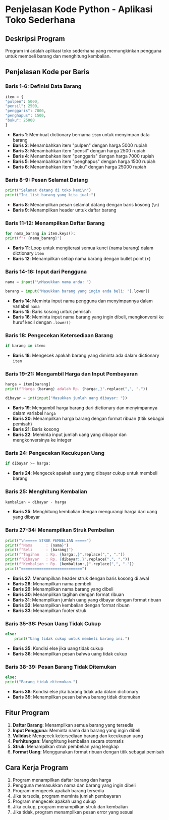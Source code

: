 # Penjelasan Kode Python - Aplikasi Toko Sederhana

## Deskripsi Program
Program ini adalah aplikasi toko sederhana yang memungkinkan pengguna untuk membeli barang dan menghitung kembalian.

## Penjelasan Kode per Baris

### Baris 1-6: Definisi Data Barang
```python
item = {
"pulpen": 5000,
"pensil": 2500,
"penggaris": 7000,
"penghapus": 1500,
"buku": 25000
}
```
- **Baris 1**: Membuat dictionary bernama `item` untuk menyimpan data barang
- **Baris 2**: Menambahkan item "pulpen" dengan harga 5000 rupiah
- **Baris 3**: Menambahkan item "pensil" dengan harga 2500 rupiah
- **Baris 4**: Menambahkan item "penggaris" dengan harga 7000 rupiah
- **Baris 5**: Menambahkan item "penghapus" dengan harga 1500 rupiah
- **Baris 6**: Menambahkan item "buku" dengan harga 25000 rupiah

### Baris 8-9: Pesan Selamat Datang
```python
print("Selamat datang di toko kami\n")
print("Ini list barang yang kita jual:")
```
- **Baris 8**: Menampilkan pesan selamat datang dengan baris kosong (`\n`)
- **Baris 9**: Menampilkan header untuk daftar barang

### Baris 11-12: Menampilkan Daftar Barang
```python
for nama_barang in item.keys():
print(f"• {nama_barang}")
```
- **Baris 11**: Loop untuk mengiterasi semua kunci (nama barang) dalam dictionary `item`
- **Baris 12**: Menampilkan setiap nama barang dengan bullet point (•)

### Baris 14-16: Input dari Pengguna
```python
nama = input("\nMasukkan nama anda: ")

barang = input("Masukkan barang yang ingin anda beli: ").lower()
```
- **Baris 14**: Meminta input nama pengguna dan menyimpannya dalam variabel `nama`
- **Baris 15**: Baris kosong untuk pemisah
- **Baris 16**: Meminta input nama barang yang ingin dibeli, mengkonversi ke huruf kecil dengan `.lower()`

### Baris 18: Pengecekan Ketersediaan Barang
```python
if barang in item:
```
- **Baris 18**: Mengecek apakah barang yang diminta ada dalam dictionary `item`

### Baris 19-21: Mengambil Harga dan Input Pembayaran
```python
harga = item[barang]
print(f"Harga {barang} adalah Rp. {harga:,}".replace(",", "."))

dibayar = int(input("Masukkan jumlah uang dibayar: "))
```
- **Baris 19**: Mengambil harga barang dari dictionary dan menyimpannya dalam variabel `harga`
- **Baris 20**: Menampilkan harga barang dengan format ribuan (titik sebagai pemisah)
- **Baris 21**: Baris kosong
- **Baris 22**: Meminta input jumlah uang yang dibayar dan mengkonversinya ke integer

### Baris 24: Pengecekan Kecukupan Uang
```python
if dibayar >= harga:
```
- **Baris 24**: Mengecek apakah uang yang dibayar cukup untuk membeli barang

### Baris 25: Menghitung Kembalian
```python
kembalian = dibayar - harga
```
- **Baris 25**: Menghitung kembalian dengan mengurangi harga dari uang yang dibayar

### Baris 27-34: Menampilkan Struk Pembelian
```python
print("\n===== STRUK PEMBELIAN =====")
print(f"Nama      : {nama}")
print(f"Beli      : {barang}")
print(f"Tagihan   : Rp. {harga:,}".replace(",", "."))
print(f"Dibayar   : Rp. {dibayar:,}".replace(",", "."))
print(f"Kembalian : Rp. {kembalian:,}".replace(",", "."))
print("===========================")
```
- **Baris 27**: Menampilkan header struk dengan baris kosong di awal
- **Baris 28**: Menampilkan nama pembeli
- **Baris 29**: Menampilkan nama barang yang dibeli
- **Baris 30**: Menampilkan tagihan dengan format ribuan
- **Baris 31**: Menampilkan jumlah uang yang dibayar dengan format ribuan
- **Baris 32**: Menampilkan kembalian dengan format ribuan
- **Baris 33**: Menampilkan footer struk

### Baris 35-36: Pesan Uang Tidak Cukup
```python
else:
    print("Uang tidak cukup untuk membeli barang ini.")
```
- **Baris 35**: Kondisi else jika uang tidak cukup
- **Baris 36**: Menampilkan pesan bahwa uang tidak cukup

### Baris 38-39: Pesan Barang Tidak Ditemukan
```python
else:
print("Barang tidak ditemukan.")
```
- **Baris 38**: Kondisi else jika barang tidak ada dalam dictionary
- **Baris 39**: Menampilkan pesan bahwa barang tidak ditemukan

## Fitur Program
1. **Daftar Barang**: Menampilkan semua barang yang tersedia
2. **Input Pengguna**: Meminta nama dan barang yang ingin dibeli
3. **Validasi**: Mengecek ketersediaan barang dan kecukupan uang
4. **Perhitungan**: Menghitung kembalian secara otomatis
5. **Struk**: Menampilkan struk pembelian yang lengkap
6. **Format Uang**: Menggunakan format ribuan dengan titik sebagai pemisah

## Cara Kerja Program
1. Program menampilkan daftar barang dan harga
2. Pengguna memasukkan nama dan barang yang ingin dibeli
3. Program mengecek apakah barang tersedia
4. Jika tersedia, program meminta jumlah pembayaran
5. Program mengecek apakah uang cukup
6. Jika cukup, program menampilkan struk dan kembalian
7. Jika tidak, program menampilkan pesan error yang sesuai

